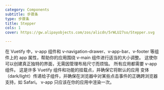 ```yaml
---
category: Components
subtitle: 步骤条
type: 步骤条
title: Stepper
cols: 1
cover: https://gw.alipayobjects.com/zos/alicdn/5rWLU27so/Stepper.svg

---
```


在 Vuetify 中，v-app 组件和 v-navigation-drawer、v-app-bar、v-footer 等组件上的 app 属性，帮助你的应用围绕 v-main 组件进行适当的大小调整。 这使你可以创建真正独特的界面，无需因管理布局尺寸而烦恼。 所有应用都需要 v-app 组件。 这是许多 Vuetify 组件和功能的挂载点，并确保它将默认的应用 变体 （dark/light）传递给子组件，并确保在浏览器中对某些点击事件的正确跨浏览器支持，如 Safari。 v-app 只应该在你的应用中渲染一次。

